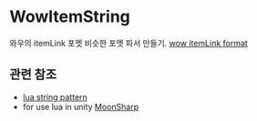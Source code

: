 # WowItemString

와우의 itemLink 포멧 비슷한 포멧 파서 만들기. [wow itemLink format](http://wowwiki.wikia.com/wiki/ItemLink)

## 관련 참조

* [lua string pattern](https://www.lua.org/pil/20.2.html)
* for use lua in unity [MoonSharp](http://www.moonsharp.org)
